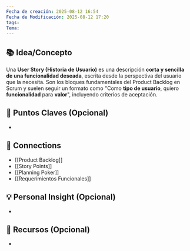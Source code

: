 ```yaml
---
Fecha de creación: 2025-08-12 16:54
Fecha de Modificación: 2025-08-12 17:20
tags: 
Tema:
---
```



## 📚 Idea/Concepto 
Una **User Story (Historia de Usuario)** es una descripción **corta y sencilla de una funcionalidad deseada**, escrita desde la perspectiva del usuario que la necesita. Son los bloques fundamentales del Product Backlog en Scrum y suelen seguir un formato como "Como **tipo de usuario**, quiero **funcionalidad** para **valor**", incluyendo criterios de aceptación.

## 📌 Puntos Claves (Opcional)
- 

## 🔗 Connections
- [[Product Backlog]]
- [[Story Points]]
- [[Planning Poker]]
- [[Requerimientos Funcionales]]

## 💡 Personal Insight (Opcional)
- 
## 🧾 Recursos (Opcional)
- 